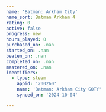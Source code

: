 ```yaml
---
name: 'Batman: Arkham City'
name_sort: Batman Arkham 4
rating: 0
active: false
progress: new
hours_played: 0
purchased_on: .nan
started_on: .nan
beaten_on: .nan
completed_on: .nan
mastered_on: .nan
identifiers:
  - type: steam
    appid: '200260'
    name: 'Batman: Arkham City GOTY'
    synced_on: '2024-10-04'

---
```


